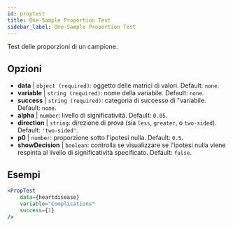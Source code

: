 ```yaml
---
id: proptest
title: One-Sample Proportion Test
sidebar_label: One-Sample Proportion Test
---
```


Test delle proporzioni di un campione.

## Opzioni

* __data__ | `object (required)`: oggetto delle matrici di valori. Default: `none`.
* __variable__ | `string (required)`: nome della variabile. Default: `none`.
* __success__ | `string (required)`: categoria di successo di "variabile. Default: `none`.
* __alpha__ | `number`: livello di significatività. Default: `0.05`.
* __direction__ | `string`: direzione di prova (sia `less`, `greater`, o `two-sided`). Default: `'two-sided'`.
* __p0__ | `number`: proporzione sotto l'ipotesi nulla. Default: `0.5`.
* __showDecision__ | `boolean`: controlla se visualizzare se l'ipotesi nulla viene respinta al livello di significatività specificato. Default: `false`.


## Esempi

```jsx live
<PropTest
    data={heartdisease} 
    variable="Complications"
    success={1}
/>
```
